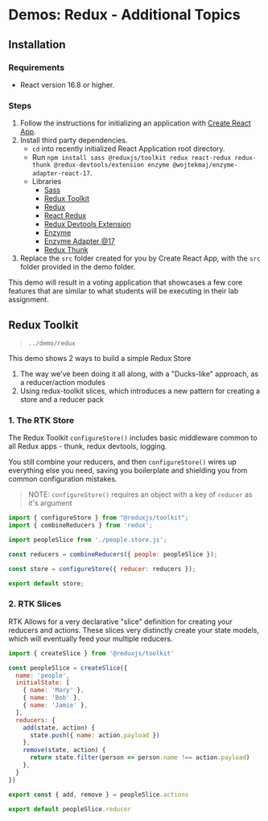 # Demos: Redux - Additional Topics

## Installation

### Requirements

- React version 16.8 or higher.

### Steps

1. Follow the instructions for initializing an application with [Create React App](https://create-react-app.dev/docs/getting-started).
1. Install third party dependencies.
    - `cd` into recently initialized React Application root directory.
    - Run `npm install sass @reduxjs/toolkit redux react-redux redux-thunk @redux-devtools/extension enzyme @wojtekmaj/enzyme-adapter-react-17`.
    - Libraries
      - [Sass](https://www.npmjs.com/package/sass)
      - [Redux Toolkit](https://redux-toolkit.js.org/introduction/getting-started)
      - [Redux](https://redux.js.org/introduction/getting-started)
      - [React Redux](https://react-redux.js.org/introduction/getting-started)
      - [Redux Devtools Extension](https://www.npmjs.com/package/@redux-devtools/extension)
      - [Enzyme](https://www.npmjs.com/package/enzyme)
      - [Enzyme Adapter @17](https://www.npmjs.com/package/@wojtekmaj/enzyme-adapter-react-17)
      - [Redux Thunk](https://www.npmjs.com/package/redux-thunk)
1. Replace the `src` folder created for you by Create React App, with the `src` folder provided in the demo folder.

This demo will result in a voting application that showcases a few core features that are similar to what students will be executing in their lab assignment.

## Redux Toolkit

> `../demo/redux`

This demo shows 2 ways to build a simple Redux Store

1. The way we've been doing it all along, with a "Ducks-like" approach, as a reducer/action modules
1. Using redux-toolkit slices, which introduces a new pattern for creating a store and a reducer pack

### 1. The RTK Store

The Redux Toolkit `configureStore()` includes basic middleware common to all Redux apps - thunk, redux devtools, logging.

You still combine your reducers, and then `configureStore()` wires up everything else you need, saving you boilerplate and shielding you from common configuration mistakes.

> NOTE: `configureStore()` requires an object with a key of `reducer` as it's argument

```javascript
import { configureStore } from "@reduxjs/toolkit";
import { combineReducers } from 'redux';

import peopleSlice from './people.store.js';

const reducers = combineReducers({ people: peopleSlice });

const store = configureStore({ reducer: reducers });

export default store;

```

### 2. RTK Slices

RTK Allows for a very declarative "slice" definition for creating your reducers and actions. These slices very distinctly create your state models, which will eventually feed your multiple reducers.

```javascript
import { createSlice } from '@reduxjs/toolkit'

const peopleSlice = createSlice({
  name: 'people',
  initialState: [
    { name: 'Mary' },
    { name: 'Bob' },
    { name: 'Jamie' },
  ],
  reducers: {
    add(state, action) {
      state.push({ name: action.payload })
    },
    remove(state, action) {
      return state.filter(person => person.name !== action.payload)
    },
  }
})

export const { add, remove } = peopleSlice.actions

export default peopleSlice.reducer
```
